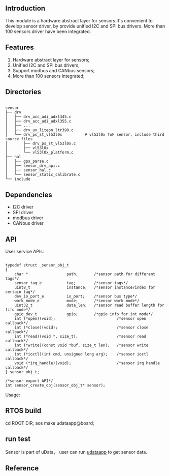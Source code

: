 ## Introduction
This module is a hardware abstract layer for sensors.It's convenient to develop sensor driver, by provide unified I2C and SPI bus drivers. More than 100 sensors driver have been integrated.

## Features
1. Hardware abstract layer for sensors;
2. Unified I2C and SPI bus drivers;
3. Support modbus and CANbus sensors;
4. More than 100 sensors integrated;

## Directories

<pre><code>
sensor
├── drv
│   ├── drv_acc_adi_adxl345.c
│   ├── drv_acc_adi_adxl355.c
│   ├── ...
│   ├── drv_uv_liteon_ltr390.c
│   └── drv_ps_st_vl53l0x          # vl53l0x ToF sensor, include third source files
│       ├── drv_ps_st_vl53l0x.c
│       ├── vl53l0x
│       └── vl53l0x_platform.c
├── hal
│   ├── gps_parse.c
│   ├── sensor_drv_api.c
│   ├── sensor_hal.c
│   └── sensor_static_calibrate.c
└── include
</code></pre>

## Dependencies
- I2C driver
- SPI driver
- modbus driver
- CANbus driver

## API
User service APIs:
<pre><code>
typedef struct _sensor_obj_t
{
    char *                 path;       /*sensor path for different tags*/
    sensor_tag_e           tag;        /*sensor tags*/
    uint8_t                instance;   /*sensor instance/index for certain tag*/
    dev_io_port_e          io_port;    /*sensor bus type*/
    work_mode_e            mode;       /*sensor work mode*/
    uint32_t               data_len;   /*sensor read buffer length for fifo mode*/
    gpio_dev_t             gpio;       /*gpio info for int mode*/
    int (*open)(void);                           /*sensor open callback*/
    int (*close)(void);                          /*sensor close callback*/
    int (*read)(void *, size_t);                 /*sensor read callback*/
    int (*write)(const void *buf, size_t len);   /*sensor write callback*/
    int (*ioctl)(int cmd, unsigned long arg);    /*sensor ioctl callback*/
    void (*irq_handle)(void);                    /*sensor irq handle callback*/
} sensor_obj_t;

/*sensor export API*/
int sensor_create_obj(sensor_obj_t* sensor);
</code></pre>

Usage:
## RTOS build
cd ROOT DIR;
aos make udataapp@board;

## run test
Sensor is part of uData， user can run [udataapp](../../app/example/udataapp) to get sensor data.

## Reference
